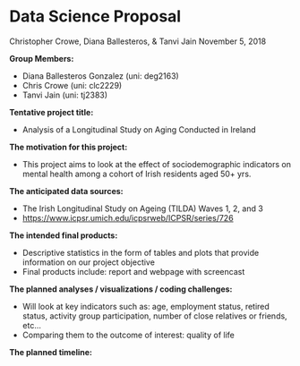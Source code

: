 Data Science Proposal
================
Christopher Crowe, Diana Ballesteros, & Tanvi Jain
November 5, 2018

**Group Members:**

-   Diana Ballesteros Gonzalez (uni: deg2163)
-   Chris Crowe (uni: clc2229)
-   Tanvi Jain (uni: tj2383)

**Tentative project title:**

-   Analysis of a Longitudinal Study on Aging Conducted in Ireland

**The motivation for this project:**

-   This project aims to look at the effect of sociodemographic indicators on mental health among a cohort of Irish residents aged 50+ yrs.

**The anticipated data sources:**

-   The Irish Longitudinal Study on Ageing (TILDA) Waves 1, 2, and 3
-   <https://www.icpsr.umich.edu/icpsrweb/ICPSR/series/726>

**The intended final products:**

-   Descriptive statistics in the form of tables and plots that provide information on our project objective
-   Final products include: report and webpage with screencast

**The planned analyses / visualizations / coding challenges:**

-   Will look at key indicators such as: age, employment status, retired status, activity group participation, number of close relatives or friends, etc...
-   Comparing them to the outcome of interest: quality of life

**The planned timeline:**

